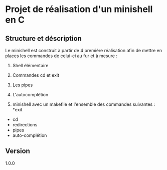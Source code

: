 # Projet de réalisation d'un minishell en C

## Structure et déscription

Le minishell est construit à partir de 4 première réalisation afin de mettre en places les commandes de celui-ci au fur et à mesure :

1. Shell élémentaire

2. Commandes cd et exit

3. Les pipes

4. L'autocomplétion

5. minishell avec un makefile et l'ensemble des commandes suivantes :
  *exit
  * cd
  * redirections
  * pipes
  * auto-complétion

## Version

1.0.0
